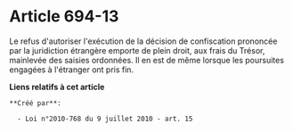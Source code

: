 # Article 694-13

Le refus d'autoriser l'exécution de la décision de confiscation prononcée par la juridiction étrangère emporte de plein
droit, aux frais du Trésor, mainlevée des saisies ordonnées. Il en est de même lorsque les poursuites engagées à l'étranger
ont pris fin.

**Liens relatifs à cet article**

	**Créé par**:

	  - Loi n°2010-768 du 9 juillet 2010 - art. 15
